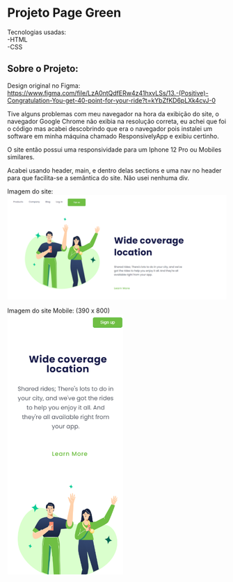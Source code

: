 <h1>Projeto Page Green</h1>

Tecnologias usadas: <br>
    -HTML<br>
    -CSS

<h2>Sobre o Projeto:</h2>

Design original no Figma: https://www.figma.com/file/LzA0ntQdfERw4z41hxvLSs/13.-(Positive)-Congratulation-You-get-40-point-for-your-ride?t=kYbZfKD6pLXk4cvJ-0

Tive alguns problemas com meu navegador na hora da exibição do site, o navegador Google Chrome não exibia na resolução correta, eu achei que foi o código mas acabei descobrindo que era o navegador pois instalei um software em minha máquina chamado ResponsivelyApp e exibiu certinho.

O site então possui uma responsividade para um Iphone 12 Pro ou Mobiles similares.

Acabei usando header, main, e dentro delas sections e uma nav no header para que facilita-se a semântica do site.
Não usei nenhuma div.

Imagem do site:
<img src="https://github.com/Johnrosa59/Projeto-page-green/blob/master/img/README.png?raw=true">


Imagem do site Mobile:
(390 x 800)
<br>
<img src="https://github.com/Johnrosa59/Projeto-page-green/blob/master/img/Imagem%20README%202.png?raw=true">
